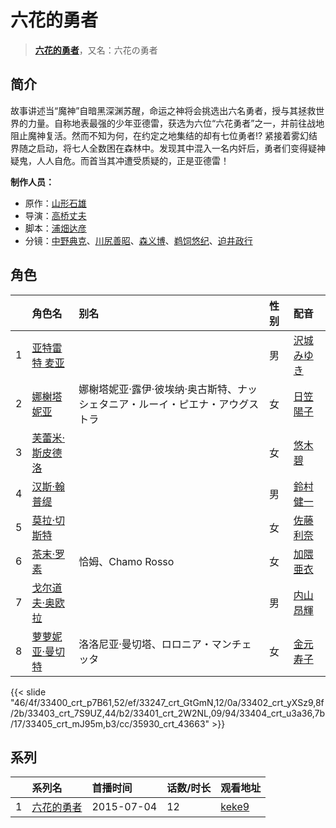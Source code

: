 # 六花的勇者


> <u>**[六花的勇者](http://bgm.tv/subject/118067)**</u>，又名：六花の勇者

## 简介


故事讲述当“魔神”自暗黑深渊苏醒，命运之神将会挑选出六名勇者，授与其拯救世界的力量。自称地表最强的少年亚德雷，获选为六位“六花勇者”之一，并前往战地阻止魔神复活。然而不知为何，在约定之地集结的却有七位勇者!? 紧接着雾幻结界随之启动，将七人全数困在森林中。发现其中混入一名内奸后，勇者们变得疑神疑鬼，人人自危。而首当其冲遭受质疑的，正是亚德雷！

**制作人员：**
- 原作：[山形石雄](http://bgm.tv/person/3812)
- 导演：[高桥丈夫](http://bgm.tv/person/1611)
- 脚本：[浦畑达彦](http://bgm.tv/person/233)
- 分镜：[中野典克](http://bgm.tv/person/1298)、[川尻善昭](http://bgm.tv/person/804)、[森义博](http://bgm.tv/person/26562)、[鹈饲悠纪](http://bgm.tv/person/23257)、[迫井政行](http://bgm.tv/person/3107)

## 角色

|     |   角色名   |   别名  | 性别 |  配音  |
|:--- |:------  |:----      |:---  |:--   |
| 1 | [亚特雷特 麦亚](http://bgm.tv/character/33400) |  | 男 | [沢城みゆき](http://bgm.tv/person/4244) |
| 2 | [娜榭塔妮亚](http://bgm.tv/character/33247) | 娜榭塔妮亚·露伊·彼埃纳·奥古斯特、ナッシェタニア・ルーイ・ピエナ・アウグストラ | 女 | [日笠陽子](http://bgm.tv/person/5119) |
| 3 | [芙蕾米·斯皮德洛](http://bgm.tv/character/33402) |  | 女 | [悠木碧](http://bgm.tv/person/5076) |
| 4 | [汉斯·翰普缇](http://bgm.tv/character/33403) |  | 男 | [鈴村健一](http://bgm.tv/person/4311) |
| 5 | [莫拉·切斯特](http://bgm.tv/character/33401) |  | 女 | [佐藤利奈](http://bgm.tv/person/4670) |
| 6 | [茶末·罗素](http://bgm.tv/character/33404) | 恰姆、Chamo Rosso | 女 | [加隈亜衣](http://bgm.tv/person/10806) |
| 7 | [戈尔道夫·奥欧拉](http://bgm.tv/character/33405) |  | 男 | [内山昂輝](http://bgm.tv/person/5768) |
| 8 | [萝萝妮亚·曼切特](http://bgm.tv/character/35930) | 洛洛尼亚·曼切塔、ロロニア・マンチェッタ | 女 | [金元寿子](http://bgm.tv/person/5941) |

{{< slide "46/4f/33400_crt_p7B61,52/ef/33247_crt_GtGmN,12/0a/33402_crt_yXSz9,8f/2b/33403_crt_7S9UZ,44/b2/33401_crt_2W2NL,09/94/33404_crt_u3a36,7b/17/33405_crt_mJ95m,b3/cc/35930_crt_43663" >}}

## 系列

|     | 系列名   | 首播时间       | 话数/时长 | 观看地址                                                    |
| :-- | :---- | :--------- | :---- | :------------------------------------------------------ |
| 1   |[六花的勇者](https://bgm.tv/subject/118067)| 2015-07-04 | 12    | [keke9](https://www.keke9.app/play/22579-4-171598.html) |




